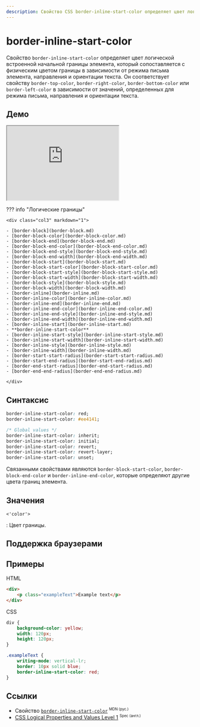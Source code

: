 ```yaml
---
description: Свойство CSS border-inline-start-color определяет цвет логической встроенной начальной границы элемента, который сопоставляется с физическим цветом границы в зависимости от режима письма элемента, направления и ориентации текста.
---
```


# border-inline-start-color

Свойство `border-inline-start-color` определяет цвет логической встроенной начальной границы элемента, который сопоставляется с физическим цветом границы в зависимости от режима письма элемента, направления и ориентации текста. Он соответствует свойству `border-top-color`, `border-right-color`, `border-bottom-color` или `border-left-color` в зависимости от значений, определенных для режима письма, направления и ориентации текста.

## Демо

<iframe class="interactive is-default-height" height="200" src="https://interactive-examples.mdn.mozilla.net/pages/css/border-inline-start-color.html" title="MDN Web Docs Interactive Example" loading="lazy" data-readystate="complete"></iframe>

??? info "Логические границы"

    <div class="col3" markdown="1">

    - [border-block](border-block.md)
    - [border-block-color](border-block-color.md)
    - [border-block-end](border-block-end.md)
    - [border-block-end-color](border-block-end-color.md)
    - [border-block-end-style](border-block-end-style.md)
    - [border-block-end-width](border-block-end-width.md)
    - [border-block-start](border-block-start.md)
    - [border-block-start-color](border-block-start-color.md)
    - [border-block-start-style](border-block-start-style.md)
    - [border-block-start-width](border-block-start-width.md)
    - [border-block-style](border-block-style.md)
    - [border-block-width](border-block-width.md)
    - [border-inline](border-inline.md)
    - [border-inline-color](border-inline-color.md)
    - [border-inline-end](border-inline-end.md)
    - [border-inline-end-color](border-inline-end-color.md)
    - [border-inline-end-style](border-inline-end-style.md)
    - [border-inline-end-width](border-inline-end-width.md)
    - [border-inline-start](border-inline-start.md)
    - **border-inline-start-color**
    - [border-inline-start-style](border-inline-start-style.md)
    - [border-inline-start-width](border-inline-start-width.md)
    - [border-inline-style](border-inline-style.md)
    - [border-inline-width](border-inline-width.md)
    - [border-start-start-radius](border-start-start-radius.md)
    - [border-start-end-radius](border-start-end-radius.md)
    - [border-end-start-radius](border-end-start-radius.md)
    - [border-end-end-radius](border-end-end-radius.md)

    </div>

## Синтаксис

```css
border-inline-start-color: red;
border-inline-start-color: #ee4141;

/* Global values */
border-inline-start-color: inherit;
border-inline-start-color: initial;
border-inline-start-color: revert;
border-inline-start-color: revert-layer;
border-inline-start-color: unset;
```

Связанными свойствами являются `border-block-start-color`, `border-block-end-color` и `border-inline-end-color`, которые определяют другие цвета границ элемента.

## Значения

`<'color'>`

: Цвет границы.

## Поддержка браузерами

<p class="ciu_embed" data-feature="mdn-css__properties__border-inline-start-color" data-periods="future_1,current,past_1,past_2" data-accessible-colours="false"></p>

## Примеры

HTML

```html
<div>
    <p class="exampleText">Example text</p>
</div>
```

CSS

```css
div {
    background-color: yellow;
    width: 120px;
    height: 120px;
}

.exampleText {
    writing-mode: vertical-lr;
    border: 10px solid blue;
    border-inline-start-color: red;
}
```

## Ссылки

-   Свойство [`border-inline-start-color`](https://developer.mozilla.org/ru/docs/Web/CSS/border-inline-start-color) <sup><small>MDN (рус.)</small></sup>
-   [CSS Logical Properties and Values Level 1](https://w3c.github.io/csswg-drafts/css-logical/#border-color) <sup><small>Spec (англ.)</small></sup>
